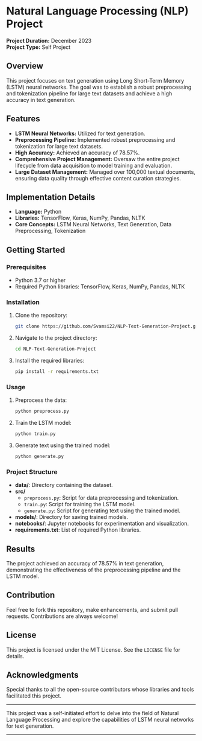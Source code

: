 
# Natural Language Processing (NLP) Project

**Project Duration:** December 2023  
**Project Type:** Self Project

## Overview
This project focuses on text generation using Long Short-Term Memory (LSTM) neural networks. The goal was to establish a robust preprocessing and tokenization pipeline for large text datasets and achieve a high accuracy in text generation.

## Features
- **LSTM Neural Networks:** Utilized for text generation.
- **Preprocessing Pipeline:** Implemented robust preprocessing and tokenization for large text datasets.
- **High Accuracy:** Achieved an accuracy of 78.57%.
- **Comprehensive Project Management:** Oversaw the entire project lifecycle from data acquisition to model training and evaluation.
- **Large Dataset Management:** Managed over 100,000 textual documents, ensuring data quality through effective content curation strategies.

## Implementation Details
- **Language:** Python
- **Libraries:** TensorFlow, Keras, NumPy, Pandas, NLTK
- **Core Concepts:** LSTM Neural Networks, Text Generation, Data Preprocessing, Tokenization

## Getting Started
### Prerequisites
- Python 3.7 or higher
- Required Python libraries: TensorFlow, Keras, NumPy, Pandas, NLTK

### Installation
1. Clone the repository:
    ```bash
    git clone https://github.com/Svamsi22/NLP-Text-Generation-Project.git
    ```
2. Navigate to the project directory:
    ```bash
    cd NLP-Text-Generation-Project
    ```
3. Install the required libraries:
    ```bash
    pip install -r requirements.txt
    ```

### Usage
1. Preprocess the data:
    ```bash
    python preprocess.py
    ```
2. Train the LSTM model:
    ```bash
    python train.py
    ```
3. Generate text using the trained model:
    ```bash
    python generate.py
    ```

### Project Structure
- **data/**: Directory containing the dataset.
- **src/**
  - `preprocess.py`: Script for data preprocessing and tokenization.
  - `train.py`: Script for training the LSTM model.
  - `generate.py`: Script for generating text using the trained model.
- **models/**: Directory for saving trained models.
- **notebooks/**: Jupyter notebooks for experimentation and visualization.
- **requirements.txt**: List of required Python libraries.

## Results
The project achieved an accuracy of 78.57% in text generation, demonstrating the effectiveness of the preprocessing pipeline and the LSTM model.

## Contribution
Feel free to fork this repository, make enhancements, and submit pull requests. Contributions are always welcome!

## License
This project is licensed under the MIT License. See the `LICENSE` file for details.

## Acknowledgments
Special thanks to all the open-source contributors whose libraries and tools facilitated this project.

---

This project was a self-initiated effort to delve into the field of Natural Language Processing and explore the capabilities of LSTM neural networks for text generation.

---


